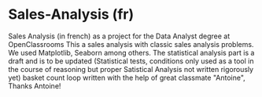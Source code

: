 # Sales-Analysis (fr)
Sales Analysis (in french) as a project for the Data Analyst degree at OpenClassrooms
This a sales analysis with classic sales analysis problems. We used Matplotlib, Seaborn among others. 
The statistical analysis part is a draft and is to be updated (Statistical tests, conditions only used as a tool in the course of reasoning but proper Satistical Analysis not written rigorously yet)
basket count loop written with the help of great classmate "Antoine", Thanks Antoine!
